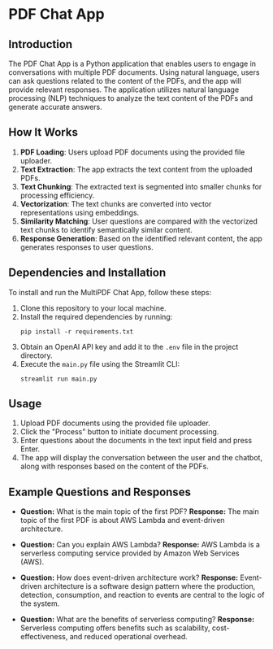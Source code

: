 # PDF Chat App

## Introduction
The PDF Chat App is a Python application that enables users to engage in conversations with multiple PDF documents. Using natural language, users can ask questions related to the content of the PDFs, and the app will provide relevant responses. The application utilizes natural language processing (NLP) techniques to analyze the text content of the PDFs and generate accurate answers.

## How It Works
1. **PDF Loading**: Users upload PDF documents using the provided file uploader.
2. **Text Extraction**: The app extracts the text content from the uploaded PDFs.
3. **Text Chunking**: The extracted text is segmented into smaller chunks for processing efficiency.
4. **Vectorization**: The text chunks are converted into vector representations using embeddings.
5. **Similarity Matching**: User questions are compared with the vectorized text chunks to identify semantically similar content.
6. **Response Generation**: Based on the identified relevant content, the app generates responses to user questions.

## Dependencies and Installation
To install and run the MultiPDF Chat App, follow these steps:

1. Clone this repository to your local machine.
2. Install the required dependencies by running:
   ```
   pip install -r requirements.txt
   ```
3. Obtain an OpenAI API key and add it to the `.env` file in the project directory.
4. Execute the `main.py` file using the Streamlit CLI:
   ```
   streamlit run main.py
   ```

## Usage
1. Upload PDF documents using the provided file uploader.
2. Click the "Process" button to initiate document processing.
3. Enter questions about the documents in the text input field and press Enter.
4. The app will display the conversation between the user and the chatbot, along with responses based on the content of the PDFs.

## Example Questions and Responses
- **Question:** What is the main topic of the first PDF?
  **Response:** The main topic of the first PDF is about AWS Lambda and event-driven architecture.

- **Question:** Can you explain AWS Lambda?
  **Response:** AWS Lambda is a serverless computing service provided by Amazon Web Services (AWS).

- **Question:** How does event-driven architecture work?
  **Response:** Event-driven architecture is a software design pattern where the production, detection, consumption, and reaction to events are central to the logic of the system.

- **Question:** What are the benefits of serverless computing?
  **Response:** Serverless computing offers benefits such as scalability, cost-effectiveness, and reduced operational overhead.


